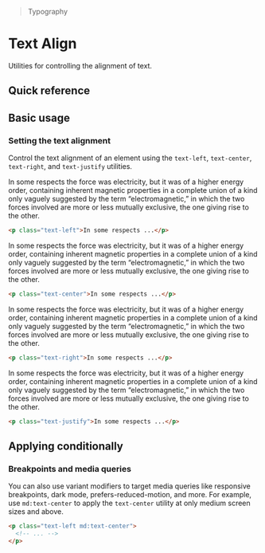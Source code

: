 > Typography

# Text Align

Utilities for controlling the alignment of text.

## Quick reference

<qr-table />

## Basic usage

### Setting the text alignment
Control the text alignment of an element using the `text-left`, `text-center`, `text-right`, and `text-justify` utilities.

<example-container>
  <p class="ex-inner-box text-left">
    In some respects the force was electricity, but it was of a higher energy order, containing inherent magnetic properties in a complete union of a kind only vaguely suggested by the term “electromagnetic,” in which the two forces involved are more or less mutually exclusive, the one giving rise to the other.
  </p>
</example-container>

```html
<p class="text-left">In some respects ...</p>
```

<example-container>
  <p class="ex-inner-box text-center">
    In some respects the force was electricity, but it was of a higher energy order, containing inherent magnetic properties in a complete union of a kind only vaguely suggested by the term “electromagnetic,” in which the two forces involved are more or less mutually exclusive, the one giving rise to the other.
  </p>
</example-container>

```html
<p class="text-center">In some respects ...</p>
```

<example-container>
  <p class="ex-inner-box text-right">
    In some respects the force was electricity, but it was of a higher energy order, containing inherent magnetic properties in a complete union of a kind only vaguely suggested by the term “electromagnetic,” in which the two forces involved are more or less mutually exclusive, the one giving rise to the other.
  </p>
</example-container>

```html
<p class="text-right">In some respects ...</p>
```

<example-container>
  <p class="ex-inner-box text-justify">
    In some respects the force was electricity, but it was of a higher energy order, containing inherent magnetic properties in a complete union of a kind only vaguely suggested by the term “electromagnetic,” in which the two forces involved are more or less mutually exclusive, the one giving rise to the other.
  </p>
</example-container>

```html
<p class="text-justify">In some respects ...</p>
```

## Applying conditionally

### Breakpoints and media queries
You can also use variant modifiers to target media queries like responsive breakpoints, dark mode, prefers-reduced-motion, and more. For example, use `md:text-center` to apply the `text-center` utility at only medium screen sizes and above.

```html
<p class="text-left md:text-center">
  <!-- ... -->
</p>
```
